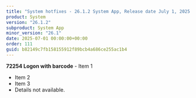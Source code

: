 ```yaml
---
title: "System hotfixes - 26.1.2 System App, Release date July 1, 2025 - Hotfixes"
product: System
version: "26.1.2"
subproduct: System App
minor_version: "26.1"
date: 2025-07-01 00:00:00+00:00
order: 111
guid: b82149c7fb158155912f89bcb4a686ce255ac1b4
---
```


**72254 Logon with barcode** - Item 1- Item 2- Item 3- Details not available.
